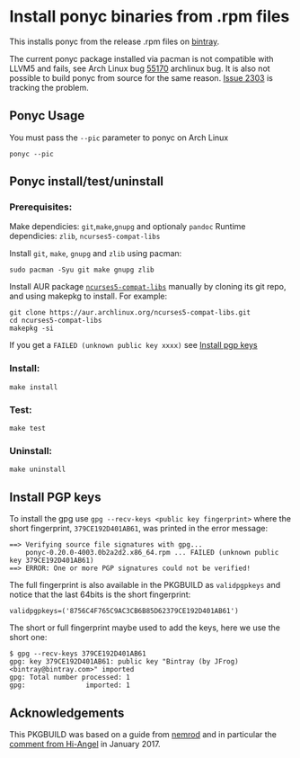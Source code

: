 # Install ponyc binaries from .rpm files
This installs ponyc from the release .rpm
files on [bintray](https://bintray.com/pony-language/ponyc-rpm).

The current ponyc package installed via pacman is not compatible with
LLVM5 and fails, see Arch Linux bug
[55170](https://bugs.archlinux.org/task/55170) archlinux bug.
It is also not possible to build ponyc from source for
the same reason. [Issue 2303](https://github.com/ponylang/ponyc/pull/2303)
is tracking the problem.

## Ponyc Usage
You must pass the `--pic` parameter to ponyc on Arch Linux
```
ponyc --pic
```

## Ponyc install/test/uninstall
### Prerequisites:

Make dependicies: `git`,`make`,`gnupg` and optionaly `pandoc`
Runtime dependicies: `zlib`, `ncurses5-compat-libs`

Install `git`, `make`, `gnupg` and `zlib` using pacman:
```
sudo pacman -Syu git make gnupg zlib
```

Install AUR package [`ncurses5-compat-libs`](https://aur.archlinux.org/packages/ncurses5-compat-libs/)
manually by cloning its git repo, and using makepkg to install. For example:
```
git clone https://aur.archlinux.org/ncurses5-compat-libs.git
cd ncurses5-compat-libs
makepkg -si
```
If you get a `FAILED (unknown public key xxxx)` see [Install pgp keys](#install-pgp-keys)

### Install:
```
make install
```

### Test:
```
make test
```

### Uninstall:
```
make uninstall
```

## Install PGP keys
To install the gpg use `gpg --recv-keys <public key fingerprint>` where the
short fingerprint, `379CE192D401AB61`, was printed in the error message:
```
==> Verifying source file signatures with gpg...
    ponyc-0.20.0-4003.0b2a2d2.x86_64.rpm ... FAILED (unknown public key 379CE192D401AB61)
==> ERROR: One or more PGP signatures could not be verified!
```
The full fingerprint is also available in the PKGBUILD as `validpgpkeys` and notice that
the last 64bits is the short fingerprint:
```
validpgpkeys=('8756C4F765C9AC3CB6B85D62379CE192D401AB61')
```

The short or full fingerprint maybe used to add the keys, here we use the short one:
```
$ gpg --recv-keys 379CE192D401AB61
gpg: key 379CE192D401AB61: public key "Bintray (by JFrog) <bintray@bintray.com>" imported
gpg: Total number processed: 1
gpg:               imported: 1
```

## Acknowledgements
This PKGBUILD was based on a guide from
[nemrod](http://nemrod.se/guides/install-rpm-packages-on-arch-linux)
and in particular the
[comment from Hi-Angel](http://nemrod.se/guides/install-rpm-packages-on-arch-linux/#comment-183470)
in January 2017.
